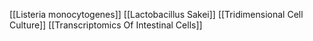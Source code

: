 [[Listeria monocytogenes]]
[[Lactobacillus Sakei]]
[[Tridimensional Cell Culture]]
[[Transcriptomics Of Intestinal Cells]]
